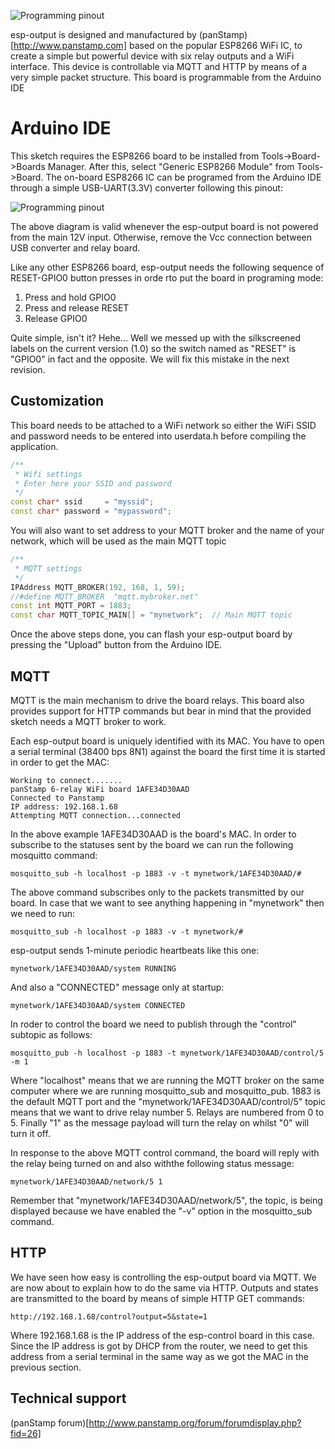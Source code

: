 ![Programming pinout](http://panstamp.org/pictures/esp-output_01.jpg)

esp-output is designed and manufactured by (panStamp)[http://www.panstamp.com] based on the popular ESP8266 WiFi IC, to create a simple but powerful device with six relay outputs and a WiFi interface. This device is controllable via MQTT and HTTP by means of a very simple packet structure. This board is programmable from the Arduino IDE

# Arduino IDE

This sketch requires the ESP8266 board to be installed from Tools->Board->Boards Manager. After this, select "Generic ESP8266 Module" from Tools->Board. The on-board ESP8266 IC can be programed from the Arduino IDE through a simple USB-UART(3.3V) converter following this pinout:

![Programming pinout](http://panstamp.org/pictures/esp-output_progpinout.jpg)

The above diagram is valid whenever the esp-output board is not powered from the main 12V input. Otherwise, remove the Vcc connection between USB converter and relay board.

Like any other ESP8266 board, esp-output needs the following sequence of RESET-GPIO0 button presses in orde rto put the board in programing mode:

1. Press and hold GPIO0
2. Press and release RESET
3. Release GPIO0

Quite simple, isn't it? Hehe... Well we messed up with the silkscreened labels on the current version (1.0) so the switch named as "RESET" is "GPIO0" in fact and the opposite. We will fix this mistake in the next revision.

## Customization

This board needs to be attached to a WiFi network so either the WiFi SSID and password needs to be entered into userdata.h before compiling the application.

```C++
/**
 * Wifi settings
 * Enter here your SSID and password
 */
const char* ssid     = "myssid";
const char* password = "mypassword";
```

You will also want to set address to your MQTT broker and the name of your network, which will be used as the main MQTT topic

```C++
/**
 * MQTT settings
 */
IPAddress MQTT_BROKER(192, 168, 1, 59);
//#define MQTT_BROKER  "mqtt.mybroker.net"
const int MQTT_PORT = 1883;
const char MQTT_TOPIC_MAIN[] = "mynetwork";  // Main MQTT topic
```

Once the above steps done, you can flash your esp-output board by pressing the "Upload" button from the Arduino IDE.

## MQTT

MQTT is the main mechanism to drive the board relays. This board also provides support for HTTP commands but bear in mind that the provided sketch needs a MQTT broker to work.

Each esp-output board is uniquely identified with its MAC. You have to open a serial terminal (38400 bps 8N1) against the board the first time it is started in order to get the MAC:

```
Working to connect.......
panStamp 6-relay WiFi board 1AFE34D30AAD
Connected to Panstamp
IP address: 192.168.1.68
Attempting MQTT connection...connected
```

In the above example 1AFE34D30AAD is the board's MAC. In order to subscribe to the statuses sent by the board we can run the following mosquitto command:

```
mosquitto_sub -h localhost -p 1883 -v -t mynetwork/1AFE34D30AAD/#
```

The above command subscribes only to the packets transmitted by our board. In case that we want to see anything happening in "mynetwork" then we need to run:

```
mosquitto_sub -h localhost -p 1883 -v -t mynetwork/#
```

esp-output sends 1-minute periodic heartbeats like this one:

```
mynetwork/1AFE34D30AAD/system RUNNING
```

And also a "CONNECTED" message only at startup:

```
mynetwork/1AFE34D30AAD/system CONNECTED
```

In roder to control the board we need to publish through the "control" subtopic as follows:

```
mosquitto_pub -h localhost -p 1883 -t mynetwork/1AFE34D30AAD/control/5 -m 1
```

Where "localhost" means that we are running the MQTT broker on the same computer where we are running mosquitto_sub and mosquitto_pub. 1883 is the default MQTT port and the "mynetwork/1AFE34D30AAD/control/5" topic means that we want to drive relay number 5. Relays are numbered from 0 to 5. Finally "1" as the message payload will turn the relay on whilst "0" will turn it off.

In response to the above MQTT control command, the board will reply with the relay being turned on and also withthe following status message:

```
mynetwork/1AFE34D30AAD/network/5 1
```

Remember that "mynetwork/1AFE34D30AAD/network/5", the topic, is being displayed because we have enabled the "-v" option in the mosquitto_sub command.

## HTTP

We have seen how easy is controlling the esp-output board via MQTT. We are now about to explain how to do the same via HTTP. Outputs and states are transmitted to the board by means of simple HTTP GET commands:

```
http://192.168.1.68/control?output=5&state=1
```

Where 192.168.1.68 is the IP address of the esp-control board in this case. Since the IP address is got by DHCP from the router, we need to get this address from a serial terminal in the same way as we got the MAC in the previous section.

## Technical support

(panStamp forum)[http://www.panstamp.org/forum/forumdisplay.php?fid=26]

